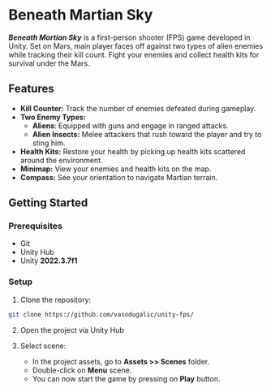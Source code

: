 # Beneath Martian Sky

***Beneath Martian Sky*** is a first-person shooter (FPS) game developed in Unity. Set on Mars, main player faces off against two types of alien enemies while tracking their kill count. Fight your enemies and collect health kits for survival under the Mars.

## Features

- **Kill Counter:** Track the number of enemies defeated during gameplay.
- **Two Enemy Types:**
  - **Aliens**: Equipped with guns and engage in ranged attacks.
  - **Alien Insects:** Melee attackers that rush toward the player and try to sting him.
- **Health Kits:** Restore your health by picking up health kits scattered around the environment.
- **Minimap:** View your enemies and health kits on the map.
- **Compass:** See your orientation to navigate Martian terrain.

## Getting Started

### Prerequisites

- Git
- Unity Hub
- Unity **2022.3.7f1**

### Setup
1. Clone the repository:
  ```bash
  git clone https://github.com/vasodugalic/unity-fps/
  ```

2. Open the project via Unity Hub

3. Select scene:
   - In the project assets, go to **Assets >> Scenes** folder.
   - Double-click on **Menu** scene.
   - You can now start the game by pressing on **Play** button.
   
   
